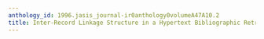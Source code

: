 ```yaml
---
anthology_id: 1996.jasis_journal-ir0anthology0volumeA47A10.2
title: Inter-Record Linkage Structure in a Hypertext Bibliographic Retrieval System
---
```

